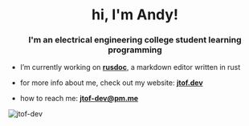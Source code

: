 <h1 align="center">hi, I'm Andy!</h1>
<h3 align="center">I'm an electrical engineering college student learning programming</h3>


- I’m currently working on **<a href="https://github.com/jtof-dev/rustdoc" target="_blank">rusdoc</a>**, a markdown editor written in rust

- for more info about me, check out my website: **<a href="https://jtof.dev" target="_blank">jtof.dev</a>**

- how to reach me: **<a href="mailto:jtof-dev@pm.me" target="_blank">jtof-dev@pm.me</a>**

<img align="left" src="https://github-readme-stats.vercel.app/api/top-langs?username=jtof-dev&show_icons=true&locale=en&layout=compact" alt="jtof-dev" />